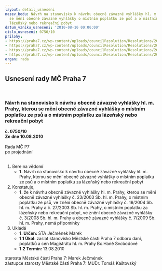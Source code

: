 ```yaml
---
layout: detail_usneseni
nazev_bodu: Návrh na stanovisko k návrhu obecně závazné vyhlášky hl. m. Prahy, kterou
  se mění obecně závazné vyhlášky o místním poplatku ze psů a o místním poplatku za
  lázeňský nebo rekreační pobyt
datum_vzniku_usneseni: '2010-08-10 00:00:00'
cislo_usneseni: 0750/10
prilohy:
- https://praha7.cz/wp-content/uploads/councilResolution/Resolutions/20162/41-10-dopis_mhmp_k_m7_-_m10.doc
- https://praha7.cz/wp-content/uploads/councilResolution/Resolutions/20162/41-10-p%c5%99ip.+%c5%99%c3%adzen%c3%ad-ozv-mp+ze+ps%c5%af+a+za+l%c3%a1ze%c5%88.+nebo+rekrea%c4%8d.+pobyt.doc
- https://praha7.cz/wp-content/uploads/councilResolution/Resolutions/20162/41-10-p%c5%99ip.%c5%99%c3%adzen%c3%ad-dz-mp+ze+ps%c5%af+a+za+l%c3%a1ze%c5%88sk%c3%bd+nebo+rekr.+pobyt.doc
- https://praha7.cz/wp-content/uploads/councilResolution/Resolutions/20162/41-10-p%c5%99ip_ofi_ke_zm%c4%9bn%c4%9b_ozv_23a27_2003_(2).doc
organ: rada
---
```

<div id="ucUsn_pList" class="usn">
	<span><h2>Usnesení rady MČ Praha 7 </h2>
<br></span><div class="standBody">
<span><h3>Návrh na stanovisko k návrhu obecně závazné vyhlášky hl. m. Prahy, kterou se mění obecně závazné vyhlášky o místním poplatku ze psů a o místním poplatku za lázeňský nebo rekreační pobyt</h3></span><div class="center">
		<strong>č. 0750/10</strong><br>
	</div>
<div class="center">
		<strong>Ze dne 10.08.2010</strong><br><br>
	</div>Rada MČ P7<br> po projednání<br><br><ol>
<li>Bere na vědomí<ul><li>
<strong>1.</strong> Návrh na stanovisko k návrhu obecně závazné vyhlášky hl. m. Prahy, kterou se mění obecně závazné vyhlášky o místním poplatku ze psů a o místním poplatku za lázeňský nebo rekreační pobyt</li></ul>
</li>
<li>Konstatuje,<ul><li>
<strong>1.</strong> že k návrhu obecně závazné vyhlášky hl. m. Prahy, kterou se mění obecně závazné vyhlášky č. 23/2003 Sb. hl. m. Prahy, o místním poplatku ze psů, ve znění obecně závazné vyhlášky č. 18/2004 Sb. hl. m. Prahy a č. 27/2003 Sb. hl. m. Prahy, o místním poplatku za lázeňský nebo rekreační pobyt, ve znění obecně závazné vyhlášky č. 3/2008 Sb. hl. m. Prahy a obecně závazné vyhlášky č. 7/2009 Sb. hl. m. Prahy, nemá připomínky</li></ul>
</li>
<li>Ukládá<ul>
<li>
<strong>1. Určen: </strong>STA Ječmének Marek</li>
<li>
<strong>1.1 Úkol: </strong>zaslat stanovisko Městské části Praha 7 odboru daní, poplatků a cen Magistrátu hl. m. Prahy Bc.Haně Svobodové</li>
<li>
<strong>1.2 Termín: </strong>13.08.2010</li>
</ul>
</li>
</ol>starosta Městské části Praha 7: Marek Ječmének<br>zástupce starosty Městské části Praha 7: MUDr. Tomáš Kaštovský 
</div>
</div>